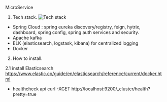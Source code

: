 MicroService

1. Tech stack.
  ![Tech stack](https://cdn-images-1.medium.com/max/1600/1*PQgn_cxo9sohjEf5Kwm6Tg.png)

- Spring Cloud : spring eureka discovery/registry, feign, hytrix, dashboard, spring config, spring auth services and security.
- Apache kafka
- ELK (elasticsearch, logstask, kibana) for centralized logging
- Docker

2. How to install.

2.1 install Elasticsearch
 https://www.elastic.co/guide/en/elasticsearch/reference/current/docker.html

 - healthcheck api
 curl -XGET http://localhost:9200/_cluster/health?pretty=true
